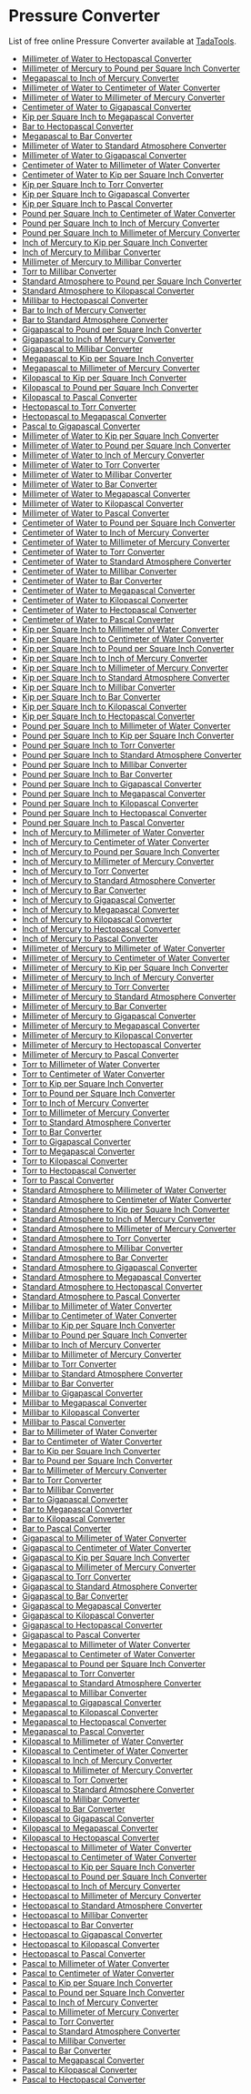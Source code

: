 # Pressure Converter

List of free online Pressure Converter available at [TadaTools](https://tadatools.com).

- [Millimeter of Water to Hectopascal Converter](https://tadatools.com/tool/millimetre-of-water-to-hectopascal-converter "Learn how to convert Millimeter of Water to Hectopascal with our easy guide. Understand mmH₂O to hPa conversions, useful for various scientific and practical applications.")
- [Millimeter of Mercury to Pound per Square Inch Converter](https://tadatools.com/tool/millimetre-of-mercury-to-pound-per-square-inch-converter "Easily convert Millimeter of Mercury to Pound per Square Inch with our comprehensive guide. Understand mmHg to psi and enhance your measurement accuracy today.")
- [Megapascal to Inch of Mercury Converter](https://tadatools.com/tool/megapascal-to-inch-of-mercury-converter "Easily convert Megapascal to Inch of Mercury with our comprehensive MPa to inHg converter, understanding pressure units for precise measurements in various fields.")
- [Millimeter of Water to Centimeter of Water Converter](https://tadatools.com/tool/millimetre-of-water-to-centimetre-of-water-converter "Learn how to easily convert Millimeter of Water to Centimeter of Water (mmH₂O to cmH₂O) with our comprehensive guide and converter tools for accurate measurements.")
- [Millimeter of Water to Millimeter of Mercury Converter](https://tadatools.com/tool/millimetre-of-water-to-millimetre-of-mercury-converter "Learn how to easily convert between Millimeter of Water and Millimeter of Mercury using our comprehensive guide, including practical formulas, tables, and FAQs for accurate measurements like mmH₂O to mmHg.")
- [Centimeter of Water to Gigapascal Converter](https://tadatools.com/tool/centimetre-of-water-to-gigapascal-converter "Learn how to convert Centimeter of Water to Gigapascal easily with our comprehensive guide. Understand the units, their history, and practical conversions for various applications.")
- [Kip per Square Inch to Megapascal Converter](https://tadatools.com/tool/kip-per-square-inch-to-megapascal-converter "Discover how to easily convert Kip per Square Inch to Megapascal, learn about their uses, and explore conversion tables and FAQs for accurate measurements in ksi to MPa.")
- [Bar to Hectopascal Converter](https://tadatools.com/tool/bar-to-hectopascal-converter "Learn how to easily convert Bar to Hectopascal with our comprehensive guide. Explore the significance of Bar and Hectopascal, and discover quick conversion methods.")
- [Megapascal to Bar Converter](https://tadatools.com/tool/megapascal-to-bar-converter "Discover how to easily convert Megapascal to Bar with our Megapascal to Bar Converter. Learn about MPa, Bar, and practical conversion methods for various applications.")
- [Millimeter of Water to Standard Atmosphere Converter](https://tadatools.com/tool/millimetre-of-water-to-standard-atmosphere-converter "Easily convert Millimeter of Water to Standard Atmosphere with our comprehensive guide, including formulas, tables, and FAQs for accurate mmH₂O to atm conversions.")
- [Millimeter of Water to Gigapascal Converter](https://tadatools.com/tool/millimetre-of-water-to-gigapascal-converter "Easily convert Millimeter of Water to Gigapascal with our helpful guide. Understand mmH₂O to GPa conversions, formulas, and real-world applications to make pressure measurements simple.")
- [Centimeter of Water to Millimeter of Water Converter](https://tadatools.com/tool/centimetre-of-water-to-millimetre-of-water-converter "Easily convert between Centimeter of Water and Millimeter of Water with our simple guide. Perfect for measurements in cmH₂O to mmH₂O conversions and more.")
- [Centimeter of Water to Kip per Square Inch Converter](https://tadatools.com/tool/centimetre-of-water-to-kip-per-square-inch-converter "Easily convert Centimeter of Water to Kip per Square Inch with our comprehensive guide. Learn about cmH₂O to ksi conversion, useful for engineers and scientists alike.")
- [Kip per Square Inch to Torr Converter](https://tadatools.com/tool/kip-per-square-inch-to-torr-converter "Easily convert Kip per Square Inch to Torr with our detailed guide. Understand the units, use our calculator, and explore practical conversion examples for better pressure management.")
- [Kip per Square Inch to Gigapascal Converter](https://tadatools.com/tool/kip-per-square-inch-to-gigapascal-converter "Learn how to effortlessly convert Kip per Square Inch to Gigapascal (ksi to GPa) with our comprehensive guide, including usage tips, conversion tables, and FAQs.")
- [Kip per Square Inch to Pascal Converter](https://tadatools.com/tool/kip-per-square-inch-to-pascal-converter "Easily convert Kip per Square Inch to Pascal with our comprehensive converter tool. Understand ksi to Pa and explore its real-world applications effortlessly.")
- [Pound per Square Inch to Centimeter of Water Converter](https://tadatools.com/tool/pound-per-square-inch-to-centimetre-of-water-converter "Discover how to convert Pound per Square Inch to Centimeter of Water easily with our comprehensive guide, including formulas, tables, and useful FAQs about psi to cmH₂O conversions.")
- [Pound per Square Inch to Inch of Mercury Converter](https://tadatools.com/tool/pound-per-square-inch-to-inch-of-mercury-converter "Easily convert Pound per Square Inch to Inch of Mercury with our detailed guide. Learn how psi to inHg conversions work and find quick reference tables for your needs.")
- [Pound per Square Inch to Millimeter of Mercury Converter](https://tadatools.com/tool/pound-per-square-inch-to-millimetre-of-mercury-converter "Learn how to easily convert Pound per Square Inch to Millimeter of Mercury with our simple guide. Understand psi, mmHg, and practical conversion tips for accurate measurements.")
- [Inch of Mercury to Kip per Square Inch Converter](https://tadatools.com/tool/inch-of-mercury-to-kip-per-square-inch-converter "Easily convert Inch of Mercury to Kip per Square Inch (inHg to ksi) with our comprehensive guide. Discover the history, usage, and a helpful conversion table today.")
- [Inch of Mercury to Millibar Converter](https://tadatools.com/tool/inch-of-mercury-to-millibar-converter "Looking to simplify pressure conversions? Our Inch of Mercury to Millibar Converter makes transforming inHg to mbar straightforward and accurate for all your needs.")
- [Millimeter of Mercury to Millibar Converter](https://tadatools.com/tool/millimetre-of-mercury-to-millibar-converter "Discover how to easily convert Millimeter of Mercury to Millibar with our comprehensive guide—perfect for understanding pressure units like mmHg and mbar in various applications.")
- [Torr to Millibar Converter](https://tadatools.com/tool/torr-to-millibar-converter "Discover how to easily convert Torr to Millibar with our comprehensive Torr to mbar converter guide, practical examples, and essential FAQs for quick reference.")
- [Standard Atmosphere to Pound per Square Inch Converter](https://tadatools.com/tool/standard-atmosphere-to-pound-per-square-inch-converter "Discover how to easily convert Standard Atmosphere to Pound per Square Inch using our reliable converter. Essential for professionals working with atm and psi units.")
- [Standard Atmosphere to Kilopascal Converter](https://tadatools.com/tool/standard-atmosphere-to-kilopascal-converter "Easily convert Standard Atmosphere to Kilopascal with our comprehensive guide. Understand atm and kPa units and discover practical conversion examples and tables.")
- [Millibar to Hectopascal Converter](https://tadatools.com/tool/millibar-to-hectopascal-converter "Discover how to easily convert Millibar to Hectopascal with our simple guide. Learn about mbar, hPa, and how to use the Millibar to Hectopascal converter effectively.")
- [Bar to Inch of Mercury Converter](https://tadatools.com/tool/bar-to-inch-of-mercury-converter "Easily convert Bar to Inch of Mercury with our comprehensive guide. Understand the units, see conversion formulas, and explore practical applications for bar to inHg.")
- [Bar to Standard Atmosphere Converter](https://tadatools.com/tool/bar-to-standard-atmosphere-converter "Discover how to easily convert Bar to Standard Atmosphere using our comprehensive guide, including formulas, tables, and real-world examples for accurate pressure measurement.")
- [Gigapascal to Pound per Square Inch Converter](https://tadatools.com/tool/gigapascal-to-pound-per-square-inch-converter "Easily convert Gigapascal to Pound per Square Inch with our accurate GPa to psi converter. Understanding these pressure units is key for various engineering and scientific applications.")
- [Gigapascal to Inch of Mercury Converter](https://tadatools.com/tool/gigapascal-to-inch-of-mercury-converter "Easily convert Gigapascal to Inch of Mercury with our expert GPa to inHg converter. Understand pressure units and use real-world examples for accurate results.")
- [Gigapascal to Millibar Converter](https://tadatools.com/tool/gigapascal-to-millibar-converter "Discover how to easily convert Gigapascal to Millibar with our comprehensive Gigapascal to Millibar Converter. Understand GPa and mbar units and their practical uses.")
- [Megapascal to Kip per Square Inch Converter](https://tadatools.com/tool/megapascal-to-kip-per-square-inch-converter "Learn everything about the Megapascal to Kip per Square Inch Converter, how to convert MPa to ksi, and practical uses including a comprehensive conversion table.")
- [Megapascal to Millimeter of Mercury Converter](https://tadatools.com/tool/megapascal-to-millimetre-of-mercury-converter "Discover how to easily convert Megapascal to Millimeter of Mercury using our intuitive Megapascal to Millimeter of Mercury Converter, ideal for engineering and scientific needs.")
- [Kilopascal to Kip per Square Inch Converter](https://tadatools.com/tool/kilopascal-to-kip-per-square-inch-converter "Easily convert Kilopascal to Kip per Square Inch with our comprehensive guide, understanding kPa to ksi conversions, and practical applications for engineers.")
- [Kilopascal to Pound per Square Inch Converter](https://tadatools.com/tool/kilopascal-to-pound-per-square-inch-converter "Discover how to easily convert Kilopascal to Pound per Square Inch (kPa to psi) with our comprehensive guide, including formulas, tables, and practical examples for accurate measurement conversions.")
- [Kilopascal to Pascal Converter](https://tadatools.com/tool/kilopascal-to-pascal-converter "Easily convert Kilopascal to Pascal with our user-friendly Kilopascal to Pascal Converter. Learn the differences between kPa and Pa and find practical conversion examples.")
- [Hectopascal to Torr Converter](https://tadatools.com/tool/hectopascal-to-torr-converter "Easily convert Hectopascal to Torr with our detailed guide. Understand hPa to Torr conversions and enhance your pressure measurement accuracy today.")
- [Hectopascal to Megapascal Converter](https://tadatools.com/tool/hectopascal-to-megapascal-converter "Easily convert Hectopascal to Megapascal with our simple Hectopascal to Megapascal converter. Understand hPa to MPa and their practical uses today.")
- [Pascal to Gigapascal Converter](https://tadatools.com/tool/pascal-to-gigapascal-converter "Learn how to easily convert Pascal to Gigapascal with our comprehensive Pascal to Gigapascal converter guide, including formulas, tables, and FAQs for all your Pa to GPa needs.")
- [Millimeter of Water to Kip per Square Inch Converter](https://tadatools.com/tool/millimetre-of-water-to-kip-per-square-inch-converter "Learn how to convert Millimeter of Water (mmH₂O) to Kip per Square Inch (ksi) with our easy-to-follow guide, including formulas, examples, and a handy converter table.")
- [Millimeter of Water to Pound per Square Inch Converter](https://tadatools.com/tool/millimetre-of-water-to-pound-per-square-inch-converter "Learn everything about converting Millimeter of Water to Pound per Square Inch, including the uses of mmH₂O to psi, with our detailed guide and easy-to-use calculator.")
- [Millimeter of Water to Inch of Mercury Converter](https://tadatools.com/tool/millimetre-of-water-to-inch-of-mercury-converter "Learn how to convert Millimeter of Water to Inch of Mercury with our easy guide. Understand mmH₂O to inHg conversions and find the right tool for your needs.")
- [Millimeter of Water to Torr Converter](https://tadatools.com/tool/millimetre-of-water-to-torr-converter "Easily convert Millimeter of Water to Torr with our comprehensive guide. Learn the formulas, real-world uses, and how a Millimeter of Waters to Torr converter simplifies measurements.")
- [Millimeter of Water to Millibar Converter](https://tadatools.com/tool/millimetre-of-water-to-millibar-converter "Learn how to easily convert Millimeter of Water to Millibar with our comprehensive guide, including formulas, real-world examples, and a handy conversion table for quick reference.")
- [Millimeter of Water to Bar Converter](https://tadatools.com/tool/millimetre-of-water-to-bar-converter "Easily convert Millimeter of Water to Bar with our comprehensive guide. Understand mmH₂O to bar conversions for accurate measurements in various applications.")
- [Millimeter of Water to Megapascal Converter](https://tadatools.com/tool/millimetre-of-water-to-megapascal-converter "Learn how to convert Millimeter of Water to Megapascal with this comprehensive guide. Discover the significance of mmH₂O and MPa in various technical fields.")
- [Millimeter of Water to Kilopascal Converter](https://tadatools.com/tool/millimetre-of-water-to-kilopascal-converter "Learn how to convert Millimeter of Water to Kilopascal with our easy guide. Understand mmH₂O to kPa conversions, practical uses, and the most accurate conversion methods.")
- [Millimeter of Water to Pascal Converter](https://tadatools.com/tool/millimetre-of-water-to-pascal-converter "Learn how to convert Millimeter of Water to Pascal with our easy-to-use calculator and understand the significance of both units in pressure measurement.")
- [Centimeter of Water to Pound per Square Inch Converter](https://tadatools.com/tool/centimetre-of-water-to-pound-per-square-inch-converter "Easily convert Centimeter of Water to Pound per Square Inch with our comprehensive guide, including formulas, examples, and a handy calculator for all your needs involving cmH₂O to psi conversions.")
- [Centimeter of Water to Inch of Mercury Converter](https://tadatools.com/tool/centimetre-of-water-to-inch-of-mercury-converter "Discover how to easily convert Centimeter of Water to Inch of Mercury using our simple guide. Learn about cmH₂O to inHg conversions, their history, and usage.")
- [Centimeter of Water to Millimeter of Mercury Converter](https://tadatools.com/tool/centimetre-of-water-to-millimetre-of-mercury-converter "Learn how to convert Centimeter of Water to Millimeter of Mercury using our simple guide. Understand cmH₂O to mmHg conversions and practical uses today.")
- [Centimeter of Water to Torr Converter](https://tadatools.com/tool/centimetre-of-water-to-torr-converter "Easily convert Centimeter of Water to Torr with our comprehensive guide. Understand the units, learn the formula, and explore practical examples for precise measurements.")
- [Centimeter of Water to Standard Atmosphere Converter](https://tadatools.com/tool/centimetre-of-water-to-standard-atmosphere-converter "Effortlessly convert Centimeter of Water to Standard Atmosphere with our easy guide. Understand cmH₂O to atm conversions and practical applications today.")
- [Centimeter of Water to Millibar Converter](https://tadatools.com/tool/centimetre-of-water-to-millibar-converter "Learn about the Centimeter of Water to Millibar converter, understanding both units and how to easily convert cmH₂O to mbar for your precise pressure measurements.")
- [Centimeter of Water to Bar Converter](https://tadatools.com/tool/centimetre-of-water-to-bar-converter "Easily convert ‘Centimeter of Water’ to ‘Bar’ with our comprehensive guide. Understand cmH₂O to bar conversions and usage in real-world applications.")
- [Centimeter of Water to Megapascal Converter](https://tadatools.com/tool/centimetre-of-water-to-megapascal-converter "Discover how to easily convert Centimeter of Water to Megapascal (cmH₂O to MPa) with our detailed guide, including formulas, examples, and a handy converter. Learn more about these pressure units today.")
- [Centimeter of Water to Kilopascal Converter](https://tadatools.com/tool/centimetre-of-water-to-kilopascal-converter "Discover how to convert Centimeter of Water to Kilopascal with our easy guide. Learn about cmH₂O, kPa, and practical conversion tips for various applications.")
- [Centimeter of Water to Hectopascal Converter](https://tadatools.com/tool/centimetre-of-water-to-hectopascal-converter "Learn how to easily convert Centimeter of Water to Hectopascal with our comprehensive guide, including formulas, real-world examples, and conversion tables for accurate measurements in pressure units.")
- [Centimeter of Water to Pascal Converter](https://tadatools.com/tool/centimetre-of-water-to-pascal-converter "Learn how to easily convert Centimeter of Water to Pascal with our comprehensive guide, including practical examples and a handy conversion table for all your needs.")
- [Kip per Square Inch to Millimeter of Water Converter](https://tadatools.com/tool/kip-per-square-inch-to-millimetre-of-water-converter "Learn how to convert Kip per Square Inch to Millimeter of Water using our easy guide. Perfect for engineers and professionals working with ksi to mmH₂O conversions.")
- [Kip per Square Inch to Centimeter of Water Converter](https://tadatools.com/tool/kip-per-square-inch-to-centimetre-of-water-converter "Learn how to easily convert Kip per Square Inch to Centimeter of Water (ksi to cmH₂O) with our comprehensive guide—ideal for engineers and science enthusiasts alike.")
- [Kip per Square Inch to Pound per Square Inch Converter](https://tadatools.com/tool/kip-per-square-inch-to-pound-per-square-inch-converter "Learn about the Kip per Square Inch to Pound per Square Inch converter, exploring how these measurements relate, and discover simple methods to convert ksi to psi for practical use.")
- [Kip per Square Inch to Inch of Mercury Converter](https://tadatools.com/tool/kip-per-square-inch-to-inch-of-mercury-converter "Learn how to easily convert Kip per Square Inch to Inch of Mercury with our detailed guide, including formulas, real-world examples, and a handy conversion table for ksi to inHg.")
- [Kip per Square Inch to Millimeter of Mercury Converter](https://tadatools.com/tool/kip-per-square-inch-to-millimetre-of-mercury-converter "Learn how to easily convert Kip per Square Inch to Millimeter of Mercury (ksi to mmHg) with our comprehensive guide and handy converter, perfect for engineers and scientists.")
- [Kip per Square Inch to Standard Atmosphere Converter](https://tadatools.com/tool/kip-per-square-inch-to-standard-atmosphere-converter "Easily convert Kip per Square Inch to Standard Atmosphere with our comprehensive guide. Understand ksi to atm and learn practical conversion techniques today.")
- [Kip per Square Inch to Millibar Converter](https://tadatools.com/tool/kip-per-square-inch-to-millibar-converter "Discover how to convert Kip per Square Inch to Millibar easily with our comprehensive guide. Understand the units, learn the conversion formula, and explore practical applications for ksi to mbar conversions.")
- [Kip per Square Inch to Bar Converter](https://tadatools.com/tool/kip-per-square-inch-to-bar-converter "Learn how to convert Kip per Square Inch to Bar easily using our comprehensive guide. Understand the units like ksi and bar, with practical conversion tips.")
- [Kip per Square Inch to Kilopascal Converter](https://tadatools.com/tool/kip-per-square-inch-to-kilopascal-converter "Discover how to easily convert Kip per Square Inch to Kilopascal (ksi to kPa) with our comprehensive guide. Understand the units, their history, and practical uses to enhance your measurement skills.")
- [Kip per Square Inch to Hectopascal Converter](https://tadatools.com/tool/kip-per-square-inch-to-hectopascal-converter "Learn how to convert Kip per Square Inch to Hectopascal (ksi to hPa) with our detailed guide. Understand the units, their history, and practical conversion methods.")
- [Pound per Square Inch to Millimeter of Water Converter](https://tadatools.com/tool/pound-per-square-inch-to-millimetre-of-water-converter "Easily convert Pound per Square Inch to Millimeter of Water with our comprehensive guide, explaining psi to mmH₂O conversions for practical applications.")
- [Pound per Square Inch to Kip per Square Inch Converter](https://tadatools.com/tool/pound-per-square-inch-to-kip-per-square-inch-converter "Discover how a Pound per Square Inch to Kip per Square Inch Converter simplifies converting psi to ksi, essential for engineering and industrial needs.")
- [Pound per Square Inch to Torr Converter](https://tadatools.com/tool/pound-per-square-inch-to-torr-converter "Easily convert Pound per Square Inch to Torr with our comprehensive guide. Understand PSI, Torr, and how to perform quick conversions for your needs.")
- [Pound per Square Inch to Standard Atmosphere Converter](https://tadatools.com/tool/pound-per-square-inch-to-standard-atmosphere-converter "Easily convert Pound per Square Inch to Standard Atmosphere with our simple guide. Understand psi to atm conversions and find practical examples for accurate measurements.")
- [Pound per Square Inch to Millibar Converter](https://tadatools.com/tool/pound-per-square-inch-to-millibar-converter "Easily convert Pound per Square Inch to Millibar with our comprehensive guide. Understand psi to mbar conversion and learn how to use the Pound per Square Inch to Millibar converter effectively.")
- [Pound per Square Inch to Bar Converter](https://tadatools.com/tool/pound-per-square-inch-to-bar-converter "Easily convert Pound per Square Inch to Bar with our simple guide. Understand psi to bar conversions for accurate pressure measurements in any project.")
- [Pound per Square Inch to Gigapascal Converter](https://tadatools.com/tool/pound-per-square-inch-to-gigapascal-converter "Discover how to convert Pound per Square Inch to Gigapascal easily using our comprehensive guide. Learn about psi, GPa, conversion methods, and real-world applications.")
- [Pound per Square Inch to Megapascal Converter](https://tadatools.com/tool/pound-per-square-inch-to-megapascal-converter "Looking to convert Pound per Square Inch to Megapascal? Our guide explains everything you need about psi to MPa conversions, with easy-to-follow steps and tables.")
- [Pound per Square Inch to Kilopascal Converter](https://tadatools.com/tool/pound-per-square-inch-to-kilopascal-converter "Discover how a Pound per Square Inch to Kilopascal converter can simplify your pressure measurements. Learn the differences, conversions, and real-world uses of psi and kPa.")
- [Pound per Square Inch to Hectopascal Converter](https://tadatools.com/tool/pound-per-square-inch-to-hectopascal-converter "Easily convert Pound per Square Inch to Hectopascal with our guide. Learn about psi, hPa, and make quick conversions for pressure measurements effortlessly.")
- [Pound per Square Inch to Pascal Converter](https://tadatools.com/tool/pound-per-square-inch-to-pascal-converter "Discover how to convert Pound per Square Inch to Pascal with our easy guide. Understand psi to Pa conversions and find useful tables and FAQs today.")
- [Inch of Mercury to Millimeter of Water Converter](https://tadatools.com/tool/inch-of-mercury-to-millimetre-of-water-converter "Discover how to convert Inch of Mercury to Millimeter of Water with our easy-to-use inHg to mmH₂O converter, perfect for precise measurements and practical applications.")
- [Inch of Mercury to Centimeter of Water Converter](https://tadatools.com/tool/inch-of-mercury-to-centimetre-of-water-converter "Learn about the Inch of Mercury to Centimeter of Water converter, including how to convert inHg to cmH₂O, with easy explanations, tables, and FAQs for accurate measurements.")
- [Inch of Mercury to Pound per Square Inch Converter](https://tadatools.com/tool/inch-of-mercury-to-pound-per-square-inch-converter "Learn how to easily convert Inch of Mercury to Pound per Square Inch (inHg to psi) with our comprehensive guide and simple calculator. Understand both units and their practical uses.")
- [Inch of Mercury to Millimeter of Mercury Converter](https://tadatools.com/tool/inch-of-mercury-to-millimetre-of-mercury-converter "Learn how to easily convert Inch of Mercury to Millimeter of Mercury, understanding the units like inHg and mmHg with our comprehensive converter guide.")
- [Inch of Mercury to Torr Converter](https://tadatools.com/tool/inch-of-mercury-to-torr-converter "Easily convert Inch of Mercury to Torr with our comprehensive guide. Perfect for understanding inHg to Torr conversions in various scientific and practical contexts.")
- [Inch of Mercury to Standard Atmosphere Converter](https://tadatools.com/tool/inch-of-mercury-to-standard-atmosphere-converter "Easily convert Inch of Mercury to Standard Atmosphere with our comprehensive inHg to atm converter. Understand measurements and make quick conversions today.")
- [Inch of Mercury to Bar Converter](https://tadatools.com/tool/inch-of-mercury-to-bar-converter "Easily convert Inch of Mercury to Bar with our comprehensive guide. Understand inHg to bar conversions and practical applications using the Inch of Mercury to Bar Converter.")
- [Inch of Mercury to Gigapascal Converter](https://tadatools.com/tool/inch-of-mercury-to-gigapascal-converter "Discover how to easily convert Inch of Mercury (inHg) to Gigapascal (GPa) with our comprehensive Inch of Mercury to Gigapascal Converter, perfect for precise pressure measurements.")
- [Inch of Mercury to Megapascal Converter](https://tadatools.com/tool/inch-of-mercury-to-megapascal-converter "Learn how to easily convert Inch of Mercury to Megapascal (inHg to MPa) with our comprehensive guide, including formulas, tables, and real-world applications.")
- [Inch of Mercury to Kilopascal Converter](https://tadatools.com/tool/inch-of-mercury-to-kilopascal-converter "Easily convert Inch of Mercury to Kilopascal with our intuitive Inch of Mercury to Kilopascal Converter. Learn about inHg and kPa, and explore practical conversion examples.")
- [Inch of Mercury to Hectopascal Converter](https://tadatools.com/tool/inch-of-mercury-to-hectopascal-converter "Learn how to easily convert Inch of Mercury to Hectopascal with our detailed guide on the Inch of Mercury to Hectopascal Converter, including practical examples and a helpful table.")
- [Inch of Mercury to Pascal Converter](https://tadatools.com/tool/inch-of-mercury-to-pascal-converter "Easily convert Inch of Mercury to Pascal with our intuitive Inch of Mercury to Pascal Converter. Understand inHg to Pa and discover its practical uses today.")
- [Millimeter of Mercury to Millimeter of Water Converter](https://tadatools.com/tool/millimetre-of-mercury-to-millimetre-of-water-converter "Learn how to accurately convert Millimeter of Mercury to Millimeter of Water (mmHg to mmH₂O) with our comprehensive guide. Perfect for scientific and practical applications.")
- [Millimeter of Mercury to Centimeter of Water Converter](https://tadatools.com/tool/millimetre-of-mercury-to-centimetre-of-water-converter "Learn how to convert Millimeter of Mercury to Centimeter of Water with our comprehensive guide. Understand mmHg to cmH₂O conversions for precise measurements.")
- [Millimeter of Mercury to Kip per Square Inch Converter](https://tadatools.com/tool/millimetre-of-mercury-to-kip-per-square-inch-converter "Easily convert Millimeter of Mercury to Kip per Square Inch with our comprehensive guide. Learn the formulas, real-world applications, and find out how mmHg to ksi conversions work efficiently.")
- [Millimeter of Mercury to Inch of Mercury Converter](https://tadatools.com/tool/millimetre-of-mercury-to-inch-of-mercury-converter "Easily convert Millimeter of Mercury to Inch of Mercury with our comprehensive mmHg to inHg converter. Understand the units and make accurate measurements effortlessly.")
- [Millimeter of Mercury to Torr Converter](https://tadatools.com/tool/millimetre-of-mercury-to-torr-converter "Discover how to easily convert Millimeter of Mercury to Torr with our comprehensive guide, including key definitions, conversions, and practical uses for mmHg to Torr.")
- [Millimeter of Mercury to Standard Atmosphere Converter](https://tadatools.com/tool/millimetre-of-mercury-to-standard-atmosphere-converter "Discover how to easily convert Millimeter of Mercury to Standard Atmosphere, understand mmHg to atm, and explore practical applications with our comprehensive guide.")
- [Millimeter of Mercury to Bar Converter](https://tadatools.com/tool/millimetre-of-mercury-to-bar-converter "Easily convert Millimeter of Mercury to Bar with our comprehensive guide. Understand mmHg to bar conversions and enhance your pressure measurement skills today.")
- [Millimeter of Mercury to Gigapascal Converter](https://tadatools.com/tool/millimetre-of-mercury-to-gigapascal-converter "Easily convert Millimeter of Mercury to Gigapascal with our comprehensive guide. Learn about mmHg and GPa, conversion formulas, and real-world applications.")
- [Millimeter of Mercury to Megapascal Converter](https://tadatools.com/tool/millimetre-of-mercury-to-megapascal-converter "Learn how to convert Millimeter of Mercury to Megapascal (mmHg to MPa) with our easy-to-use converter guide, formula, table, and FAQs for accurate pressure measurements.")
- [Millimeter of Mercury to Kilopascal Converter](https://tadatools.com/tool/millimetre-of-mercury-to-kilopascal-converter "Learn how to convert Millimeter of Mercury to Kilopascal with this comprehensive guide, covering definitions, history, usage, and practical conversion methods including mmHg to kPa.")
- [Millimeter of Mercury to Hectopascal Converter](https://tadatools.com/tool/millimetre-of-mercury-to-hectopascal-converter "Easily convert Millimeter of Mercury to Hectopascal with our comprehensive guide. Learn about mmHg, hPa, and practical conversion tips for accurate measurements.")
- [Millimeter of Mercury to Pascal Converter](https://tadatools.com/tool/millimetre-of-mercury-to-pascal-converter "Easily convert Millimeter of Mercury to Pascal with our simple mmHg to Pa calculator. Understand pressure measurements like Millimeter of Mercury and Pascal today.")
- [Torr to Millimeter of Water Converter](https://tadatools.com/tool/torr-to-millimetre-of-water-converter "Easily convert Torr to Millimeter of Water with our comprehensive guide. Understand Torr, mmH₂O, and how to perform accurate conversions for your needs.")
- [Torr to Centimeter of Water Converter](https://tadatools.com/tool/torr-to-centimetre-of-water-converter "Discover how to easily convert Torr to Centimeter of Water with our comprehensive guide, including formulas, examples, and useful conversion tables for accurate measurements in Torr and cmH₂O.")
- [Torr to Kip per Square Inch Converter](https://tadatools.com/tool/torr-to-kip-per-square-inch-converter "Learn how to convert Torr to Kip per Square Inch easily with our detailed guide. Understand Torr, Kip per Square Inch, and how to convert Torr to ksi accurately.")
- [Torr to Pound per Square Inch Converter](https://tadatools.com/tool/torr-to-pound-per-square-inch-converter "Discover how to easily convert Torr to Pound per Square Inch with our comprehensive guide. Understand the units, see conversion formulas, and practical examples for accurate pressure measurement in Torr to psi conversions.")
- [Torr to Inch of Mercury Converter](https://tadatools.com/tool/torr-to-inch-of-mercury-converter "Easily convert Torr to Inch of Mercury with our comprehensive Torr to Inch of Mercury Converter. Perfect for precise pressure measurements like Torr to inHg.")
- [Torr to Millimeter of Mercury Converter](https://tadatools.com/tool/torr-to-millimetre-of-mercury-converter "Easily convert Torr to Millimeter of Mercury (mmHg) with our simple Torr to Millimeter of Mercury converter. Understand Torr, mmHg, and perform accurate conversions effortlessly.")
- [Torr to Standard Atmosphere Converter](https://tadatools.com/tool/torr-to-standard-atmosphere-converter "Discover how to easily convert Torr to Standard Atmosphere with our comprehensive Torr to Standard Atmosphere Converter. Perfect for precision in measuring pressure in Torr and atm.")
- [Torr to Bar Converter](https://tadatools.com/tool/torr-to-bar-converter "Learn the essentials of the Torr to Bar converter. Understand Torr and Bar, how to convert between them, and when such conversions are practically useful.")
- [Torr to Gigapascal Converter](https://tadatools.com/tool/torr-to-gigapascal-converter "Learn how to easily convert Torr to Gigapascal with our comprehensive Torr to GPa converter guide, including formulas, tables, and practical examples.")
- [Torr to Megapascal Converter](https://tadatools.com/tool/torr-to-megapascal-converter "Easily convert Torr to Megapascal with our comprehensive Torr to MPa converter. Discover how Torr and Megapascal are used and convert pressure units effortlessly.")
- [Torr to Kilopascal Converter](https://tadatools.com/tool/torr-to-kilopascal-converter "Learn how to easily convert Torr to Kilopascal with our comprehensive guide and Torr to Kilopascal Converter. Understand pressure units like Torr and kPa today.")
- [Torr to Hectopascal Converter](https://tadatools.com/tool/torr-to-hectopascal-converter "Learn how to easily convert Torr to Hectopascal with our comprehensive Torr to Hectopascal Converter. Discover the differences between Torr and hPa and simplify your pressure measurements.")
- [Torr to Pascal Converter](https://tadatools.com/tool/torr-to-pascal-converter "Discover how to easily convert Torr to Pascal with our detailed Torr to Pascal Converter. Understand the units, their history, and practical applications today.")
- [Standard Atmosphere to Millimeter of Water Converter](https://tadatools.com/tool/standard-atmosphere-to-millimetre-of-water-converter "Learn how to convert Standard Atmosphere to Millimeter of Water (atm to mmH₂O) effortlessly with our comprehensive guide. Understand the units and practical applications today.")
- [Standard Atmosphere to Centimeter of Water Converter](https://tadatools.com/tool/standard-atmosphere-to-centimetre-of-water-converter "Learn how to easily convert Standard Atmosphere to Centimeter of Water (atm to cmH₂O) with our comprehensive guide, including formulas, examples, and a handy conversion table.")
- [Standard Atmosphere to Kip per Square Inch Converter](https://tadatools.com/tool/standard-atmosphere-to-kip-per-square-inch-converter "Easily convert Standard Atmosphere to Kip per Square Inch with our comprehensive guide. Understand atm to ksi conversions for practical engineering and scientific needs.")
- [Standard Atmosphere to Inch of Mercury Converter](https://tadatools.com/tool/standard-atmosphere-to-inch-of-mercury-converter "Easily convert Standard Atmosphere to Inch of Mercury using our reliable converter. Understand the relationship between atm and inHg for precise measurements.")
- [Standard Atmosphere to Millimeter of Mercury Converter](https://tadatools.com/tool/standard-atmosphere-to-millimetre-of-mercury-converter "Learn how to convert Standard Atmosphere to Millimeter of Mercury (mmHg) easily with our comprehensive guide. Understand ATM to mmHg conversions for scientific and practical use.")
- [Standard Atmosphere to Torr Converter](https://tadatools.com/tool/standard-atmosphere-to-torr-converter "Learn how to easily convert Standard Atmosphere to Torr with our comprehensive guide. Understand the units, see practical examples, and use our conversion table.")
- [Standard Atmosphere to Millibar Converter](https://tadatools.com/tool/standard-atmosphere-to-millibar-converter "Learn how to easily convert Standard Atmosphere to Millibar with our comprehensive guide. Understand the units, their history, and practical applications of atm to mbar conversions.")
- [Standard Atmosphere to Bar Converter](https://tadatools.com/tool/standard-atmosphere-to-bar-converter "Learn how to easily convert Standard Atmosphere to Bar with our comprehensive guide. Understand the units, their history, and practical applications for atm to bar conversions.")
- [Standard Atmosphere to Gigapascal Converter](https://tadatools.com/tool/standard-atmosphere-to-gigapascal-converter "Learn how to easily convert Standard Atmosphere to Gigapascal (atm to GPa) with our comprehensive guide—perfect for engineers, students, and science enthusiasts interested in atmospheric and pressure unit conversions.")
- [Standard Atmosphere to Megapascal Converter](https://tadatools.com/tool/standard-atmosphere-to-megapascal-converter "Easily convert Standard Atmosphere to Megapascal with our comprehensive guide. Learn how atm to MPa conversion works and explore real-world applications.")
- [Standard Atmosphere to Hectopascal Converter](https://tadatools.com/tool/standard-atmosphere-to-hectopascal-converter "Discover how to convert Standard Atmosphere to Hectopascal easily with our comprehensive guide, perfect for understanding atm to hPa conversions and their applications.")
- [Standard Atmosphere to Pascal Converter](https://tadatools.com/tool/standard-atmosphere-to-pascal-converter "Discover how to easily convert Standard Atmosphere to Pascal with our comprehensive guide. Master the atm to Pa conversion and understand the significance of Standard Atmosphere and Pascal.")
- [Millibar to Millimeter of Water Converter](https://tadatools.com/tool/millibar-to-millimetre-of-water-converter "Discover how to easily convert Millibar to Millimeter of Water (mbar to mmH₂O) with our comprehensive guide. Understand the units and learn practical conversion methods.")
- [Millibar to Centimeter of Water Converter](https://tadatools.com/tool/millibar-to-centimetre-of-water-converter "Learn everything about the Millibar to Centimeter of Water converter, including how to convert mbar to cmH₂O, useful formulas, and real-world examples for accurate measurements.")
- [Millibar to Kip per Square Inch Converter](https://tadatools.com/tool/millibar-to-kip-per-square-inch-converter "Discover how to easily convert Millibar to Kip per Square Inch using our simple calculator. Learn about mbar and ksi for precise pressure measurements and conversions.")
- [Millibar to Pound per Square Inch Converter](https://tadatools.com/tool/millibar-to-pound-per-square-inch-converter "Looking to convert Millibar to Pound per Square Inch? Our guide explains the mbar to psi conversion with practical examples, tables, and FAQs to help you understand the process easily.")
- [Millibar to Inch of Mercury Converter](https://tadatools.com/tool/millibar-to-inch-of-mercury-converter "Easily convert Millibar to Inch of Mercury with our comprehensive guide. Discover the best mbar to inHg conversion methods and understand their real-world applications.")
- [Millibar to Millimeter of Mercury Converter](https://tadatools.com/tool/millibar-to-millimetre-of-mercury-converter "Discover how to easily convert Millibar to Millimeter of Mercury (mbar to mmHg) with our comprehensive guide. Learn about both units and find quick conversion methods.")
- [Millibar to Torr Converter](https://tadatools.com/tool/millibar-to-torr-converter "Learn how to easily convert Millibar to Torr with our detailed guide. Understand the differences between mbar and Torr and use our converter for accurate results.")
- [Millibar to Standard Atmosphere Converter](https://tadatools.com/tool/millibar-to-standard-atmosphere-converter "Looking to convert Millibar to Standard Atmosphere? Our comprehensive guide explains how to convert mbar to atm accurately and easily with practical examples.")
- [Millibar to Bar Converter](https://tadatools.com/tool/millibar-to-bar-converter "Looking to convert Millibar to Bar easily? Discover how the Millibar to Bar Converter works, the differences between Millibar and Bar, and useful conversion tips.")
- [Millibar to Gigapascal Converter](https://tadatools.com/tool/millibar-to-gigapascal-converter "Discover how to easily convert Millibar to Gigapascal with our comprehensive guide. Learn the definitions, uses, and conversion formulas for mbar to GPa.")
- [Millibar to Megapascal Converter](https://tadatools.com/tool/millibar-to-megapascal-converter "Easily convert Millibar to Megapascal with our comprehensive guide. Understand the units, their history, and practical uses of mbar to MPa conversions.")
- [Millibar to Kilopascal Converter](https://tadatools.com/tool/millibar-to-kilopascal-converter "Discover how to easily convert Millibar to Kilopascal using our comprehensive mbar to kPa converter guide. Understand the units and perform quick conversions effortlessly.")
- [Millibar to Pascal Converter](https://tadatools.com/tool/millibar-to-pascal-converter "Easily convert Millibar to Pascal with our comprehensive guide. Understand the units, see real-world examples, and use our calculator for quick results.")
- [Bar to Millimeter of Water Converter](https://tadatools.com/tool/bar-to-millimetre-of-water-converter "Easily convert Bar to Millimeter of Water with our comprehensive guide. Understand Bar, Millimeter of Water, and learn to convert effortlessly for precise measurements.")
- [Bar to Centimeter of Water Converter](https://tadatools.com/tool/bar-to-centimetre-of-water-converter "Easily convert Bar to Centimeter of Water with our comprehensive guide. Understand the units, see real-world examples, and master the bar to cmH₂O conversion process.")
- [Bar to Kip per Square Inch Converter](https://tadatools.com/tool/bar-to-kip-per-square-inch-converter "Learn how to easily convert Bar to Kip per Square Inch, or bar to ksi, with our comprehensive guide and converter tools. Perfect for engineers and technicians.")
- [Bar to Pound per Square Inch Converter](https://tadatools.com/tool/bar-to-pound-per-square-inch-converter "Easily convert Bar to Pound per Square Inch with our handy Bar to Pound per Square Inch Converter. Perfect for understanding bar to psi and more.")
- [Bar to Millimeter of Mercury Converter](https://tadatools.com/tool/bar-to-millimetre-of-mercury-converter "Easily convert Bar to Millimeter of Mercury with our comprehensive guide. Discover the differences, usage, and how to convert bar to mmHg efficiently.")
- [Bar to Torr Converter](https://tadatools.com/tool/bar-to-torr-converter "Easily convert Bar to Torr with our comprehensive guide. Learn the difference between Bar and Torr and find out how our Bar to Torr Converter makes it simple.")
- [Bar to Millibar Converter](https://tadatools.com/tool/bar-to-millibar-converter "Discover the essential differences between Bar and Millibar, learn how to convert Bar to Millibar easily, and explore a helpful Bar to Millibar converter for precise measurements.")
- [Bar to Gigapascal Converter](https://tadatools.com/tool/bar-to-gigapascal-converter "Looking to convert Bar to Gigapascal? Discover how this simple process works with our easy-to-use Bar to GPa converter and learn about these pressure units in detail.")
- [Bar to Megapascal Converter](https://tadatools.com/tool/bar-to-megapascal-converter "Discover how to easily convert Bar to Megapascal with our comprehensive guide. Learn the difference between Bar and MPa and use our Bar to Megapascal converter effectively.")
- [Bar to Kilopascal Converter](https://tadatools.com/tool/bar-to-kilopascal-converter "Need to convert Bar to Kilopascal easily? Our guide explains everything about Bar, Kilopascal, and how to use the Bar to Kilopascal converter for accurate results.")
- [Bar to Pascal Converter](https://tadatools.com/tool/bar-to-pascal-converter "Discover how a reliable Bar to Pascal converter simplifies measuring pressure, making conversions from bar to Pa quick and accurate for any application.")
- [Gigapascal to Millimeter of Water Converter](https://tadatools.com/tool/gigapascal-to-millimetre-of-water-converter "Easily convert Gigapascal to Millimeter of Water with our informative guide. Understand GPa to mmH₂O conversions and their real-world applications today.")
- [Gigapascal to Centimeter of Water Converter](https://tadatools.com/tool/gigapascal-to-centimetre-of-water-converter "Learn everything about the Gigapascal to Centimeter of Water converter, including how to convert GPa to cmH₂O easily with our detailed guide and practical examples.")
- [Gigapascal to Kip per Square Inch Converter](https://tadatools.com/tool/gigapascal-to-kip-per-square-inch-converter "Discover how to convert Gigapascal to Kip per Square Inch using our easy GPa to ksi converter. Understand both units and find useful conversion examples for accurate measurements.")
- [Gigapascal to Millimeter of Mercury Converter](https://tadatools.com/tool/gigapascal-to-millimetre-of-mercury-converter "Easily convert Gigapascal to Millimeter of Mercury with our comprehensive GPa to mmHg converter. Perfect for scientific and industrial needs.")
- [Gigapascal to Torr Converter](https://tadatools.com/tool/gigapascal-to-torr-converter "Easily convert Gigapascal to Torr with our comprehensive GPa to Torr calculator. Perfect for engineers and scientists needing quick, accurate pressure conversions.")
- [Gigapascal to Standard Atmosphere Converter](https://tadatools.com/tool/gigapascal-to-standard-atmosphere-converter "Learn how to easily convert Gigapascal to Standard Atmosphere with our detailed guide. Understand GPa to atm conversions and their real-world applications.")
- [Gigapascal to Bar Converter](https://tadatools.com/tool/gigapascal-to-bar-converter "Easily convert Gigapascal to Bar with our comprehensive GPa to bar guide. Learn about Gigapascal, Bar, and how to convert between these pressure units effortlessly.")
- [Gigapascal to Megapascal Converter](https://tadatools.com/tool/gigapascal-to-megapascal-converter "Discover the essential guide to the Gigapascal to Megapascal converter, including formulas, practical examples, and conversion tables for GPa to MPa calculations.")
- [Gigapascal to Kilopascal Converter](https://tadatools.com/tool/gigapascal-to-kilopascal-converter "Discover how to easily convert Gigapascal to Kilopascal with our comprehensive GPa to kPa guide, including formulas, tables, and real-world examples for precise measurements.")
- [Gigapascal to Hectopascal Converter](https://tadatools.com/tool/gigapascal-to-hectopascal-converter "Discover the simple way to convert Gigapascal to Hectopascal using our GPa to hPa converter. Understand both units and find quick conversion methods for precise measurements.")
- [Gigapascal to Pascal Converter](https://tadatools.com/tool/gigapascal-to-pascal-converter "Easily convert Gigapascal to Pascal with our intuitive GPa to Pa calculator. Know the difference between these pressure units and learn how to convert them effortlessly.")
- [Megapascal to Millimeter of Water Converter](https://tadatools.com/tool/megapascal-to-millimetre-of-water-converter "Easily convert Megapascal to Millimeter of Water (MPa to mmH₂O) with our comprehensive guide. Understand the units and learn practical conversion methods today.")
- [Megapascal to Centimeter of Water Converter](https://tadatools.com/tool/megapascal-to-centimetre-of-water-converter "Easily convert Megapascal to Centimeter of Water with our comprehensive guide, including formulas, tables, and practical examples for MPa to cmH₂O conversion.")
- [Megapascal to Pound per Square Inch Converter](https://tadatools.com/tool/megapascal-to-pound-per-square-inch-converter "Easily convert Megapascal to Pound per Square Inch with our comprehensive guide. Understand MPa to psi conversions for precise pressure measurements in various fields.")
- [Megapascal to Torr Converter](https://tadatools.com/tool/megapascal-to-torr-converter "Easily convert Megapascal to Torr with our Megapascal to Torr converter. Understand MPa, Torr, and how to switch between these pressure units seamlessly.")
- [Megapascal to Standard Atmosphere Converter](https://tadatools.com/tool/megapascal-to-standard-atmosphere-converter "Easily convert Megapascal to Standard Atmosphere with our comprehensive guide. Discover how MPa translates to atm and explore real-world applications and easy conversion methods.")
- [Megapascal to Millibar Converter](https://tadatools.com/tool/megapascal-to-millibar-converter "Learn how to easily convert Megapascal to Millibar with our comprehensive Megapascal to Millibar Converter. Understand MPa to mbar conversions and their real-world applications.")
- [Megapascal to Gigapascal Converter](https://tadatools.com/tool/megapascal-to-gigapascal-converter "Discover how to easily convert Megapascal to Gigapascal with our comprehensive guide. Learn about MPa and GPa, conversion formulas, and practical applications.")
- [Megapascal to Kilopascal Converter](https://tadatools.com/tool/megapascal-to-kilopascal-converter "Learn how to easily convert Megapascal to Kilopascal (MPa to kPa) with our comprehensive Megapascal to Kilopascal Converter guide. Understand both units and their practical uses.")
- [Megapascal to Hectopascal Converter](https://tadatools.com/tool/megapascal-to-hectopascal-converter "Discover how to easily convert Megapascal to Hectopascal with our comprehensive Megapascal to Hectopascal Converter, ideal for professionals and enthusiasts alike.")
- [Megapascal to Pascal Converter](https://tadatools.com/tool/megapascal-to-pascal-converter "Discover the ultimate Megapascal to Pascal converter, simplifying MPa to Pa conversions with easy steps, tables, and FAQs for clear understanding.")
- [Kilopascal to Millimeter of Water Converter](https://tadatools.com/tool/kilopascal-to-millimetre-of-water-converter "Learn how to convert Kilopascal to Millimeter of Water easily with our comprehensive guide, covering definitions, formulas, practical examples, and tips for using the kPa to mmH₂O converter effectively.")
- [Kilopascal to Centimeter of Water Converter](https://tadatools.com/tool/kilopascal-to-centimetre-of-water-converter "Learn how to easily convert Kilopascal to Centimeter of Water with our detailed guide. Understand kPa to cmH₂O conversions and practical uses today.")
- [Kilopascal to Inch of Mercury Converter](https://tadatools.com/tool/kilopascal-to-inch-of-mercury-converter "Learn how to easily convert Kilopascal to Inch of Mercury with our comprehensive guide. Master the kPa to inHg conversion and find real-world applications for accurate pressure measurement.")
- [Kilopascal to Millimeter of Mercury Converter](https://tadatools.com/tool/kilopascal-to-millimetre-of-mercury-converter "Discover the essential differences between Kilopascal and Millimeter of Mercury, and learn how to convert between these pressure units with our simple Kilopascal to Millimeter of Mercury Converter.")
- [Kilopascal to Torr Converter](https://tadatools.com/tool/kilopascal-to-torr-converter "Easily convert Kilopascal to Torr with our simple Kilopascal to Torr Converter. Understand kPa and Torr, and find quick, accurate conversions for your pressure measurements.")
- [Kilopascal to Standard Atmosphere Converter](https://tadatools.com/tool/kilopascal-to-standard-atmosphere-converter "Learn how to easily convert Kilopascal to Standard Atmosphere with our simple calculator and guide. Understand the units, their history, and real-world applications of kPa to atm conversions.")
- [Kilopascal to Millibar Converter](https://tadatools.com/tool/kilopascal-to-millibar-converter "Easily understand and convert Kilopascal to Millibar with our comprehensive guide. Discover how kPa and mbar relate and learn to use our Kilopascal to Millibar converter efficiently.")
- [Kilopascal to Bar Converter](https://tadatools.com/tool/kilopascal-to-bar-converter "Easily convert Kilopascal to Bar with our intuitive Kilopascal to Bar Converter. Understand the basics of kPa and Bar, and explore practical conversion examples today.")
- [Kilopascal to Gigapascal Converter](https://tadatools.com/tool/kilopascal-to-gigapascal-converter "Learn how to convert Kilopascal to Gigapascal easily with our guide on the Kilopascal to Gigapascal Converter, perfect for kPa to GPa calculations and practical needs.")
- [Kilopascal to Megapascal Converter](https://tadatools.com/tool/kilopascal-to-megapascal-converter "Learn how to easily convert Kilopascal to Megapascal (kPa to MPa) using our simple guide and calculator. Perfect for engineering, science, and industrial applications.")
- [Kilopascal to Hectopascal Converter](https://tadatools.com/tool/kilopascal-to-hectopascal-converter "Easily convert Kilopascal to Hectopascal with our intuitive converter. Perfect for understanding pressure in kPa to hPa—making science and engineering simpler.")
- [Hectopascal to Millimeter of Water Converter](https://tadatools.com/tool/hectopascal-to-millimetre-of-water-converter "Learn how to easily convert Hectopascal to Millimeter of Water using our comprehensive guide. Understand the units, their history, and practical applications, including the hPa to mmH₂O converter.")
- [Hectopascal to Centimeter of Water Converter](https://tadatools.com/tool/hectopascal-to-centimetre-of-water-converter "Learn how to easily convert Hectopascal to Centimeter of Water with our comprehensive guide, including formulas, examples, and useful conversion tables for accurate measurements.")
- [Hectopascal to Kip per Square Inch Converter](https://tadatools.com/tool/hectopascal-to-kip-per-square-inch-converter "Easily convert Hectopascal to Kip per Square Inch with our detailed guide. Understand hPa to ksi conversions and explore practical applications today.")
- [Hectopascal to Pound per Square Inch Converter](https://tadatools.com/tool/hectopascal-to-pound-per-square-inch-converter "Easily convert Hectopascal to Pound per Square Inch with our simple calculator. Understand hPa to psi and make pressure measurements effortlessly.")
- [Hectopascal to Inch of Mercury Converter](https://tadatools.com/tool/hectopascal-to-inch-of-mercury-converter "Easily convert Hectopascal to Inch of Mercury with our expert guide. Learn the hPa to inHg conversion process and practical uses of both pressure units.")
- [Hectopascal to Millimeter of Mercury Converter](https://tadatools.com/tool/hectopascal-to-millimetre-of-mercury-converter "Learn how to effectively convert Hectopascal (hPa) to Millimeter of Mercury (mmHg) using our easy Hectopascal to Millimeter of Mercury Converter. Perfect for accurate pressure measurements.")
- [Hectopascal to Standard Atmosphere Converter](https://tadatools.com/tool/hectopascal-to-standard-atmosphere-converter "Easily convert Hectopascal to Standard Atmosphere with our simple tool. Understand the units, their history, and practical uses, including hPa to atm conversions.")
- [Hectopascal to Millibar Converter](https://tadatools.com/tool/hectopascal-to-millibar-converter "Discover how to easily convert Hectopascal to Millibar with our simple guide. Understand hPa and mbar, their history, and practical uses for accurate measurements.")
- [Hectopascal to Bar Converter](https://tadatools.com/tool/hectopascal-to-bar-converter "Easily convert Hectopascal to Bar with our comprehensive guide. Understand hPa to bar conversions and find the perfect tool for your pressure measurement needs.")
- [Hectopascal to Gigapascal Converter](https://tadatools.com/tool/hectopascal-to-gigapascal-converter "Easily convert Hectopascal to Gigapascal with our handy Hectopascal to Gigapascal converter. Learn about hPa, GPa, and practical uses of these pressure units.")
- [Hectopascal to Kilopascal Converter](https://tadatools.com/tool/hectopascal-to-kilopascal-converter "Easily convert Hectopascal to Kilopascal with our comprehensive Hectopascal to Kilopascal Converter. Understand hPa and kPa for accurate pressure measurement.")
- [Hectopascal to Pascal Converter](https://tadatools.com/tool/hectopascal-to-pascal-converter "Discover how to easily convert Hectopascal to Pascal using our simple Hectopascal to Pascal converter. Learn the differences between hPa and Pa and find helpful conversion examples.")
- [Pascal to Millimeter of Water Converter](https://tadatools.com/tool/pascal-to-millimetre-of-water-converter "Discover how to convert Pascal to Millimeter of Water easily with our comprehensive guide. Understand the units, see formulas, and explore practical applications for Pa to mmH₂O conversions.")
- [Pascal to Centimeter of Water Converter](https://tadatools.com/tool/pascal-to-centimetre-of-water-converter "Learn how to easily convert Pascal to Centimeter of Water (Pa to cmH₂O) using our comprehensive guide. Understand Pascal, Centimeter of Water, and make accurate conversions.")
- [Pascal to Kip per Square Inch Converter](https://tadatools.com/tool/pascal-to-kip-per-square-inch-converter "Easily convert Pascal to Kip per Square Inch with our detailed Pascal to Kip per Square Inch Converter. Understand units like Pa and ksi for precise measurements.")
- [Pascal to Pound per Square Inch Converter](https://tadatools.com/tool/pascal-to-pound-per-square-inch-converter "Learn how to convert Pascal to Pound per Square Inch easily with our Pascal to Pound per Square Inch Converter, essential for understanding pressures in Pa and psi units.")
- [Pascal to Inch of Mercury Converter](https://tadatools.com/tool/pascal-to-inch-of-mercury-converter "Easily convert Pascal to Inch of Mercury with our Pascal to Inch of Mercury Converter. Understand Pa to inHg conversions and their real-world applications today.")
- [Pascal to Millimeter of Mercury Converter](https://tadatools.com/tool/pascal-to-millimetre-of-mercury-converter "Learn how to convert Pascal to Millimeter of Mercury with our easy Pa to mmHg calculator. Perfect for accurate pressure measurements in various fields.")
- [Pascal to Torr Converter](https://tadatools.com/tool/pascal-to-torr-converter "Easily convert Pascal to Torr with our Pascals to Torr converter tool. Understand the units, their history, and learn how to perform accurate conversions from Pa to Torr.")
- [Pascal to Standard Atmosphere Converter](https://tadatools.com/tool/pascal-to-standard-atmosphere-converter "Discover how to easily convert Pascal to Standard Atmosphere with our Pascals to Standard Atmospheres coverter. Learn the formulas, examples, and benefits of converting Pa to atm.")
- [Pascal to Millibar Converter](https://tadatools.com/tool/pascal-to-millibar-converter "Discover how to easily convert Pascal to Millibar using our Pascals to Millibars converter. Understand their differences and practical uses of Pa and mbar measurements.")
- [Pascal to Bar Converter](https://tadatools.com/tool/pascal-to-bar-converter "Easily convert Pascal to Bar with our Pascals to Bars converter tool. Understand how Pa relates to bar and simplify your pressure calculations today.")
- [Pascal to Megapascal Converter](https://tadatools.com/tool/pascal-to-megapascal-converter "Learn how to convert Pascal to Megapascal effortlessly using our Pascal to Megapascal Converter. Understand the significance of Pa and MPa with clear examples.")
- [Pascal to Kilopascal Converter](https://tadatools.com/tool/pascal-to-kilopascal-converter "Discover easy ways to convert Pascal to Kilopascal with our Pascals to Kilopascals converter. Understand Pa, kPa, and when to use each measurement effectively.")
- [Pascal to Hectopascal Converter](https://tadatools.com/tool/pascal-to-hectopascal-converter "Learn how to easily convert Pascal to Hectopascal (Pa to hPa) with our comprehensive Pascal to Hectopascal Converter guide, perfect for understanding pressure measurements.")
